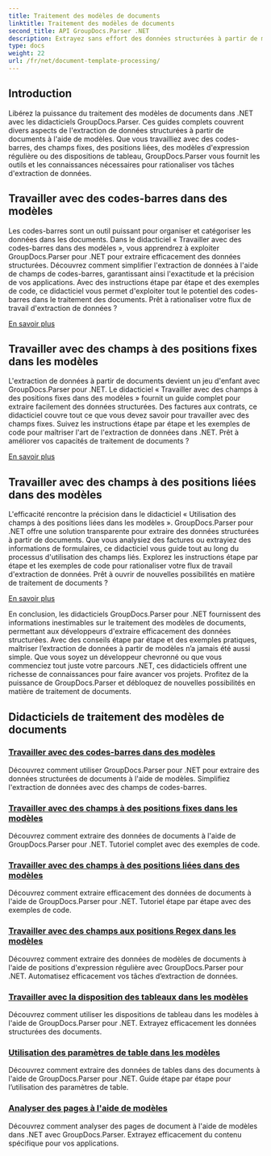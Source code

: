 ```yaml
---
title: Traitement des modèles de documents
linktitle: Traitement des modèles de documents
second_title: API GroupDocs.Parser .NET
description: Extrayez sans effort des données structurées à partir de modèles de documents avec GroupDocs.Parser pour .NET. Apprenez à travailler avec des codes-barres, des champs, des expressions régulières et des mises en page de tableaux.
type: docs
weight: 22
url: /fr/net/document-template-processing/
---
```


## Introduction

Libérez la puissance du traitement des modèles de documents dans .NET avec les didacticiels GroupDocs.Parser. Ces guides complets couvrent divers aspects de l'extraction de données structurées à partir de documents à l'aide de modèles. Que vous travailliez avec des codes-barres, des champs fixes, des positions liées, des modèles d'expression régulière ou des dispositions de tableau, GroupDocs.Parser vous fournit les outils et les connaissances nécessaires pour rationaliser vos tâches d'extraction de données.

## Travailler avec des codes-barres dans des modèles

Les codes-barres sont un outil puissant pour organiser et catégoriser les données dans les documents. Dans le didacticiel « Travailler avec des codes-barres dans des modèles », vous apprendrez à exploiter GroupDocs.Parser pour .NET pour extraire efficacement des données structurées. Découvrez comment simplifier l'extraction de données à l'aide de champs de codes-barres, garantissant ainsi l'exactitude et la précision de vos applications. Avec des instructions étape par étape et des exemples de code, ce didacticiel vous permet d'exploiter tout le potentiel des codes-barres dans le traitement des documents. Prêt à rationaliser votre flux de travail d'extraction de données ?

[En savoir plus](./working-with-barcodes-in-templates/)

## Travailler avec des champs à des positions fixes dans les modèles

L'extraction de données à partir de documents devient un jeu d'enfant avec GroupDocs.Parser pour .NET. Le didacticiel « Travailler avec des champs à des positions fixes dans des modèles » fournit un guide complet pour extraire facilement des données structurées. Des factures aux contrats, ce didacticiel couvre tout ce que vous devez savoir pour travailler avec des champs fixes. Suivez les instructions étape par étape et les exemples de code pour maîtriser l'art de l'extraction de données dans .NET. Prêt à améliorer vos capacités de traitement de documents ?

[En savoir plus](./working-with-fields-at-fixed-positions-in-templates/)

## Travailler avec des champs à des positions liées dans des modèles

L'efficacité rencontre la précision dans le didacticiel « Utilisation des champs à des positions liées dans les modèles ». GroupDocs.Parser pour .NET offre une solution transparente pour extraire des données structurées à partir de documents. Que vous analysiez des factures ou extrayiez des informations de formulaires, ce didacticiel vous guide tout au long du processus d'utilisation des champs liés. Explorez les instructions étape par étape et les exemples de code pour rationaliser votre flux de travail d'extraction de données. Prêt à ouvrir de nouvelles possibilités en matière de traitement de documents ?

[En savoir plus](./working-with-fields-at-linked-positions-in-templates/)

En conclusion, les didacticiels GroupDocs.Parser pour .NET fournissent des informations inestimables sur le traitement des modèles de documents, permettant aux développeurs d'extraire efficacement des données structurées. Avec des conseils étape par étape et des exemples pratiques, maîtriser l’extraction de données à partir de modèles n’a jamais été aussi simple. Que vous soyez un développeur chevronné ou que vous commenciez tout juste votre parcours .NET, ces didacticiels offrent une richesse de connaissances pour faire avancer vos projets. Profitez de la puissance de GroupDocs.Parser et débloquez de nouvelles possibilités en matière de traitement de documents.

## Didacticiels de traitement des modèles de documents
### [Travailler avec des codes-barres dans des modèles](./working-with-barcodes-in-templates/)
Découvrez comment utiliser GroupDocs.Parser pour .NET pour extraire des données structurées de documents à l'aide de modèles. Simplifiez l'extraction de données avec des champs de codes-barres.
### [Travailler avec des champs à des positions fixes dans les modèles](./working-with-fields-at-fixed-positions-in-templates/)
Découvrez comment extraire des données de documents à l'aide de GroupDocs.Parser pour .NET. Tutoriel complet avec des exemples de code.
### [Travailler avec des champs à des positions liées dans des modèles](./working-with-fields-at-linked-positions-in-templates/)
Découvrez comment extraire efficacement des données de documents à l'aide de GroupDocs.Parser pour .NET. Tutoriel étape par étape avec des exemples de code.
### [Travailler avec des champs aux positions Regex dans les modèles](./working-with-fields-at-regex-positions-in-templates/)
Découvrez comment extraire des données de modèles de documents à l'aide de positions d'expression régulière avec GroupDocs.Parser pour .NET. Automatisez efficacement vos tâches d’extraction de données.
### [Travailler avec la disposition des tableaux dans les modèles](./working-with-table-layout-in-templates/)
Découvrez comment utiliser les dispositions de tableau dans les modèles à l'aide de GroupDocs.Parser pour .NET. Extrayez efficacement les données structurées des documents.
### [Utilisation des paramètres de table dans les modèles](./working-with-table-parameters-in-templates/)
Découvrez comment extraire des données de tables dans des documents à l'aide de GroupDocs.Parser pour .NET. Guide étape par étape pour l’utilisation des paramètres de table.
### [Analyser des pages à l'aide de modèles](./parse-pages-using-templates/)
Découvrez comment analyser des pages de document à l'aide de modèles dans .NET avec GroupDocs.Parser. Extrayez efficacement du contenu spécifique pour vos applications.